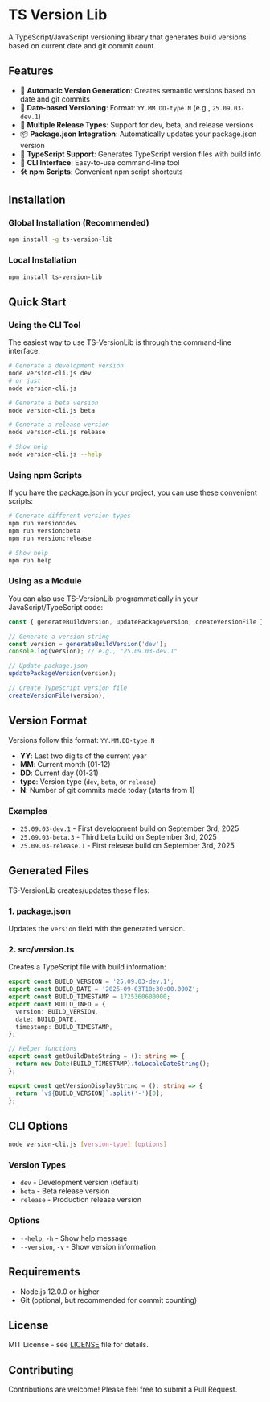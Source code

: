 # TS Version Lib
A TypeScript/JavaScript versioning library that generates build versions based on current date and git commit count.

## Features

- 🚀 **Automatic Version Generation**: Creates semantic versions based on date and git commits
- 📅 **Date-based Versioning**: Format: `YY.MM.DD-type.N` (e.g., `25.09.03-dev.1`)
- 🔄 **Multiple Release Types**: Support for dev, beta, and release versions
- 📦 **Package.json Integration**: Automatically updates your package.json version
- 📄 **TypeScript Support**: Generates TypeScript version files with build info
- 🎯 **CLI Interface**: Easy-to-use command-line tool
- 🛠️ **npm Scripts**: Convenient npm script shortcuts

## Installation

### Global Installation (Recommended)
```bash
npm install -g ts-version-lib
```

### Local Installation
```bash
npm install ts-version-lib
```

## Quick Start

### Using the CLI Tool

The easiest way to use TS-VersionLib is through the command-line interface:

```bash
# Generate a development version
node version-cli.js dev
# or just
node version-cli.js

# Generate a beta version
node version-cli.js beta

# Generate a release version
node version-cli.js release

# Show help
node version-cli.js --help
```

### Using npm Scripts

If you have the package.json in your project, you can use these convenient scripts:

```bash
# Generate different version types
npm run version:dev
npm run version:beta
npm run version:release

# Show help
npm run help
```

### Using as a Module

You can also use TS-VersionLib programmatically in your JavaScript/TypeScript code:

```javascript
const { generateBuildVersion, updatePackageVersion, createVersionFile } = require('ts-version-lib');

// Generate a version string
const version = generateBuildVersion('dev');
console.log(version); // e.g., "25.09.03-dev.1"

// Update package.json
updatePackageVersion(version);

// Create TypeScript version file
createVersionFile(version);
```

## Version Format

Versions follow this format: `YY.MM.DD-type.N`

- **YY**: Last two digits of the current year
- **MM**: Current month (01-12)
- **DD**: Current day (01-31)
- **type**: Version type (`dev`, `beta`, or `release`)
- **N**: Number of git commits made today (starts from 1)

### Examples
- `25.09.03-dev.1` - First development build on September 3rd, 2025
- `25.09.03-beta.3` - Third beta build on September 3rd, 2025
- `25.09.03-release.1` - First release build on September 3rd, 2025

## Generated Files

TS-VersionLib creates/updates these files:

### 1. package.json
Updates the `version` field with the generated version.

### 2. src/version.ts
Creates a TypeScript file with build information:

```typescript
export const BUILD_VERSION = '25.09.03-dev.1';
export const BUILD_DATE = '2025-09-03T10:30:00.000Z';
export const BUILD_TIMESTAMP = 1725360600000;
export const BUILD_INFO = {
  version: BUILD_VERSION,
  date: BUILD_DATE,
  timestamp: BUILD_TIMESTAMP,
};

// Helper functions
export const getBuildDateString = (): string => {
  return new Date(BUILD_TIMESTAMP).toLocaleDateString();
};

export const getVersionDisplayString = (): string => {
  return `v${BUILD_VERSION}`.split('-')[0];
};
```

## CLI Options

```bash
node version-cli.js [version-type] [options]
```

### Version Types
- `dev` - Development version (default)
- `beta` - Beta release version
- `release` - Production release version

### Options
- `--help`, `-h` - Show help message
- `--version`, `-v` - Show version information

## Requirements

- Node.js 12.0.0 or higher
- Git (optional, but recommended for commit counting)

## License

MIT License - see [LICENSE](LICENSE) file for details.

## Contributing

Contributions are welcome! Please feel free to submit a Pull Request.

